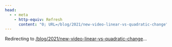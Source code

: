 ```yaml
---
head:
  - - meta
    - http-equiv: Refresh
      content: "0; URL=/blog/2021/new-video-linear-vs-quadratic-change"
---
```


Redirecting to <a href="/blog/2021/new-video-linear-vs-quadratic-change">/blog/2021/new-video-linear-vs-quadratic-change</a>…